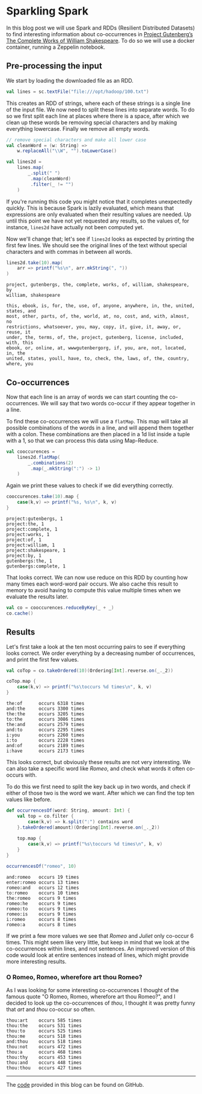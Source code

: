 # Sparkling Spark

In this blog post we will use Spark and RDDs (Resilient Distributed Datasets) to find interesting information about co-occurrences in [Project Gutenberg’s The Complete Works of William Shakespeare](https://raw.githubusercontent.com/rubigdata-dockerhub/hadoop-dockerfile/master/100.txt).
To do so we will use a docker container, running a Zeppelin notebook.

## Pre-processing the input

We start by loading the downloaded file as an RDD.

```scala
val lines = sc.textFile("file:///opt/hadoop/100.txt")
```

This creates an RDD of strings, where each of these strings is a single line of the input file.
We now need to split these lines into separate words. To do so we first split each line at places where there is a space, after which we clean up these words be removing special characters and by making everything lowercase. Finally we remove all empty words.

```scala
// remove special characters and make all lower case
val cleanWord = (w: String) =>
    w.replaceAll("\\W", "").toLowerCase()

val lines2d =
    lines.map(
        _.split(" ")
         .map(cleanWord)
         .filter(_ != "")
    )
```

If you're running this code you might notice that it completes unexpectedly quickly. This is because Spark is lazily evaluated, which means that expressions are only evaluated when their resulting values are needed. Up until this point we have not yet requested any results, so the values of, for instance, `lines2d` have actually not been computed yet.

Now we'll change that; let's see if `lines2d` looks as expected by printing the first few lines. We should see the original lines of the text without special characters and with commas in between all words.

```scala
lines2d.take(10).map(
    arr => printf("%s\n", arr.mkString(", "))
)
```
```
project, gutenbergs, the, complete, works, of, william, shakespeare, by
william, shakespeare

this, ebook, is, for, the, use, of, anyone, anywhere, in, the, united, states, and
most, other, parts, of, the, world, at, no, cost, and, with, almost, no
restrictions, whatsoever, you, may, copy, it, give, it, away, or, reuse, it
under, the, terms, of, the, project, gutenberg, license, included, with, this
ebook, or, online, at, wwwgutenbergorg, if, you, are, not, located, in, the
united, states, youll, have, to, check, the, laws, of, the, country, where, you
```

## Co-occurrences

Now that each line is an array of words we can start counting the co-occurrences. We will say that two words co-occur if they appear together in a line.

To find these co-occurrences we will use a `flatMap`. This map will take all possible combinations of the words in a line, and will append them together with a colon.
These combinations are then placed in a 1d list inside a tuple with a 1, so that we can process this data using Map-Reduce.

```scala
val cooccurences =
    lines2d.flatMap(
        _.combinations(2)
         .map(_.mkString(":") -> 1)
    )
```

Again we print these values to check if we did everything correctly.

```scala
cooccurences.take(10).map {
    case(k,v) => printf("%s, %s\n", k, v)
}
```
```
project:gutenbergs, 1
project:the, 1
project:complete, 1
project:works, 1
project:of, 1
project:william, 1
project:shakespeare, 1
project:by, 1
gutenbergs:the, 1
gutenbergs:complete, 1
```

That looks correct.
We can now use reduce on this RDD by counting how many times each word-word pair occurs. We also cache this result to memory to avoid having to compute this value multiple times when we evaluate the results later.

```scala
val co = cooccurences.reduceByKey(_ + _)
co.cache()
```

## Results

Let's first take a look at the ten most occurring pairs to see if everything looks correct. We order everything by a decreasing number of occurrences, and print the first few values.

```scala
val coTop = co.takeOrdered(10)(Ordering[Int].reverse.on(_._2))

coTop.map {
    case(k,v) => printf("%s\toccurs %d times\n", k, v)
}
```
```
the:of      occurs 6318 times
and:the     occurs 3300 times
the:the     occurs 3205 times
to:the      occurs 3086 times
the:and     occurs 2579 times
and:to      occurs 2295 times
i:you       occurs 2260 times
i:to        occurs 2228 times
and:of      occurs 2189 times
i:have      occurs 2173 times
```

This looks correct, but obviously these results are not very interesting. We can also take a specific word like _Romeo_, and check what words it often co-occurs with.

To do this we first need to split the key back up in two words, and check if either of those two is the word we want. After which we can find the top ten values like before.

```scala
def occurrencesOf(word: String, amount: Int) {
    val top = co.filter {
        case(k,v) => k.split(":") contains word
    }.takeOrdered(amount)(Ordering[Int].reverse.on(_._2))
    
    top.map {
        case(k,v) => printf("%s\toccurs %d times\n", k, v)
    }
}

occurrencesOf("romeo", 10)
```
```
and:romeo   occurs 19 times
enter:romeo occurs 13 times
romeo:and   occurs 12 times
to:romeo    occurs 10 times
the:romeo   occurs 9 times
romeo:he    occurs 9 times
romeo:to    occurs 9 times
romeo:is    occurs 9 times
i:romeo     occurs 8 times
romeo:a     occurs 8 times
```

If we print a few more values we see that _Romeo_ and _Juliet_ only co-occur 6 times. This might seem like very little, but keep in mind that we look at the co-occurrences within lines, and not sentences.
An improved version of this code would look at entire sentences instead of lines, which might provide more interesting results.

### O Romeo, Romeo, wherefore art thou Romeo?

As I was looking for some interesting co-occurrences I thought of the famous quote "O Romeo, Romeo, wherefore art thou Romeo?", and I decided to look up the co-occurrences of _thou_, I thought it was pretty funny that _art_ and _thou_ co-occur so often.

```
thou:art    occurs 585 times
thou:the    occurs 531 times
thou:to     occurs 525 times
thou:me     occurs 518 times
and:thou    occurs 518 times
thou:not    occurs 472 times
thou:a      occurs 468 times
thou:thy    occurs 453 times
thou:and    occurs 448 times
thou:thou   occurs 427 times
```

---

The [code](https://github.com/JordyAaldering/Big-Data/tree/master/Assignment03) provided in this blog can be found on GitHub.
